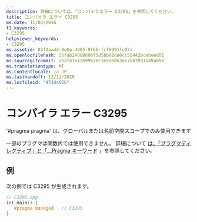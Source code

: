 ```yaml
---
description: 詳細については、「コンパイラエラー C3295」を参照してください。
title: コンパイラ エラー C3295
ms.date: 11/04/2016
f1_keywords:
- C3295
helpviewer_keywords:
- C3295
ms.assetid: 83f0aa4d-0e0a-4905-9f66-fcf9991fc07a
ms.openlocfilehash: 55fab24088690f5d5bb92da0cc55442bcebeed01
ms.sourcegitcommit: d6af41e42699628c3e2e6063ec7b03931a49a098
ms.translationtype: MT
ms.contentlocale: ja-JP
ms.lasthandoff: 12/11/2020
ms.locfileid: "97144626"
---
```

# <a name="compiler-error-c3295"></a>コンパイラ エラー C3295

'#pragma pragma' は、グローバルまたは名前空間スコープでのみ使用できます

一部のプラグマは関数内では使用できません。  詳細について [は、「プラグマディレクティブ」と「__Pragma キーワード](../../preprocessor/pragma-directives-and-the-pragma-keyword.md) 」を参照してください。

## <a name="example"></a>例

次の例では C3295 が生成されます。

```cpp
// C3295.cpp
int main() {
   #pragma managed   // C3295
}
```
